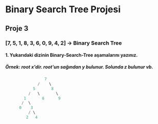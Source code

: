 # Binary Search Tree Projesi

## Proje 3

<h3>[7, 5, 1, 8, 3, 6, 0, 9, 4, 2] -> Binary Search Tree</h3>

<h4>1. Yukarıdaki dizinin Binary-Search-Tree aşamalarını yazınız.</h4>
<h5>Örnek: root x'dir. root'un sağından y bulunur. Solunda z bulunur vb.</h5>

```s
                 7
              /    \
            5       8
          /   \       \
        1       6      9
       /  \            
      0    3
          / \
         2   4
```

